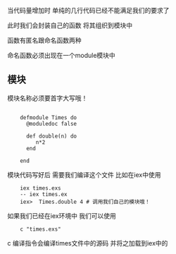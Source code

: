 当代码量增加时  单纯的几行代码已经不能满足我们的要求了

此时我们会封装自己的函数 将其组织到模块中

函数有匿名跟命名函数两种 

命名函数必须出现在一个module模块中 

## 模块

模块名称必须要首字大写哦！

~~~[elixir]

    defmodule Times do
      @moduledoc false
    
      def double(n) do
         n*2
      end
      
    end

~~~

模块代码写好后 需要我们编译这个文件 比如在iex中使用

        iex times.exs
        -- iex times.ex
        iex>  Times.double 4 # 调用我们自己的模块哦！
        
如果我们已经在iex环境中 我们可以使用
        
        c "times.exs" 
c 编译指令会编译times文件中的源码 并将之加载到iex中的

        